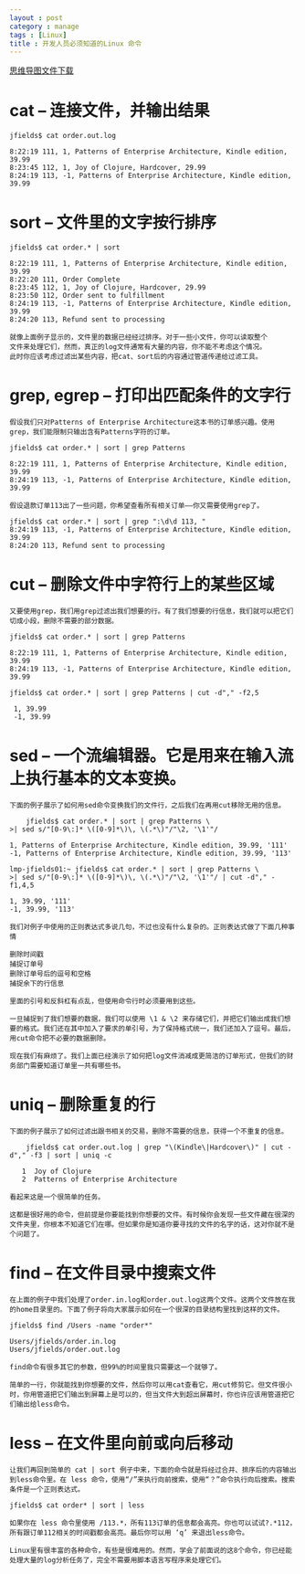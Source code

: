 ```yaml
---
layout : post
category : manage
tags : [Linux]
title : 开发人员必须知道的Linux 命令
---
```

[思维导图文件下载](#)
# cat – 连接文件，并输出结果

    jfields$ cat order.out.log   
	
	8:22:19 111, 1, Patterns of Enterprise Architecture, Kindle edition, 39.99  
	8:23:45 112, 1, Joy of Clojure, Hardcover, 29.99  
	8:24:19 113, -1, Patterns of Enterprise Architecture, Kindle edition, 39.99 
		
# sort – 文件里的文字按行排序

	jfields$ cat order.* | sort 
	
	8:22:19 111, 1, Patterns of Enterprise Architecture, Kindle edition, 39.99  
	8:22:20 111, Order Complete  
	8:23:45 112, 1, Joy of Clojure, Hardcover, 29.99  
	8:23:50 112, Order sent to fulfillment  
	8:24:19 113, -1, Patterns of Enterprise Architecture, Kindle edition, 39.99  
	8:24:20 113, Refund sent to processing 
			
	就像上面例子显示的，文件里的数据已经经过排序。对于一些小文件，你可以读取整个
	文件来处理它们，然而，真正的log文件通常有大量的内容，你不能不考虑这个情况。
	此时你应该考虑过滤出某些内容，把cat、sort后的内容通过管道传递给过滤工具。

# grep, egrep – 打印出匹配条件的文字行

    假设我们只对Patterns of Enterprise Architecture这本书的订单感兴趣。使用grep，我们能限制只输出含有Patterns字符的订单。
        
    jfields$ cat order.* | sort | grep Patterns 
	
	8:22:19 111, 1, Patterns of Enterprise Architecture, Kindle edition, 39.99  
	8:24:19 113, -1, Patterns of Enterprise Architecture, Kindle edition, 39.99 
		
	假设退款订单113出了一些问题，你希望查看所有相关订单——你又需要使用grep了。
		
	jfields$ cat order.* | sort | grep ":\d\d 113, "  
	8:24:19 113, -1, Patterns of Enterprise Architecture, Kindle edition, 39.99  
	8:24:20 113, Refund sent to processing 
# cut – 删除文件中字符行上的某些区域

	又要使用grep，我们用grep过滤出我们想要的行。有了我们想要的行信息，我们就可以把它们切成小段，删除不需要的部分数据。
	
	jfields$ cat order.* | sort | grep Patterns  
	
    8:22:19 111, 1, Patterns of Enterprise Architecture, Kindle edition, 39.99  
    8:24:19 113, -1, Patterns of Enterprise Architecture, Kindle edition, 39.99  
     
    jfields$ cat order.* | sort | grep Patterns | cut -d"," -f2,5  
	
     1, 39.99  
     -1, 39.99 
# sed – 一个流编辑器。它是用来在输入流上执行基本的文本变换。

	下面的例子展示了如何用sed命令变换我们的文件行，之后我们在再用cut移除无用的信息。
	
	    jfields$ cat order.* | sort | grep Patterns \  
    >| sed s/"[0-9\:]* \([0-9]*\)\, \(.*\)"/"\2, '\1'"/  
	
    1, Patterns of Enterprise Architecture, Kindle edition, 39.99, '111'  
    -1, Patterns of Enterprise Architecture, Kindle edition, 39.99, '113'  
     
    lmp-jfields01:~ jfields$ cat order.* | sort | grep Patterns \  
    >| sed s/"[0-9\:]* \([0-9]*\)\, \(.*\)"/"\2, '\1'"/ | cut -d"," -f1,4,5  
	
    1, 39.99, '111'  
    -1, 39.99, '113' 
	
	我们对例子中使用的正则表达式多说几句，不过也没有什么复杂的。正则表达式做了下面几种事情

    删除时间戳
    捕捉订单号
    删除订单号后的逗号和空格
    捕捉余下的行信息

	里面的引号和反斜杠有点乱，但使用命令行时必须要用到这些。

	一旦捕捉到了我们想要的数据，我们可以使用 \1 & \2 来存储它们，并把它们输出成我们想要的格式。我们还在其中加入了要求的单引号，为了保持格式统一，我们还加入了逗号。最后，用cut命令把不必要的数据删除。

	现在我们有麻烦了。我们上面已经演示了如何把log文件消减成更简洁的订单形式，但我们的财务部门需要知道订单里一共有哪些书。

# uniq – 删除重复的行

	下面的例子展示了如何过滤出跟书相关的交易，删除不需要的信息，获得一个不重复的信息。
	
	    jfields$ cat order.out.log | grep "\(Kindle\|Hardcover\)" | cut -d"," -f3 | sort | uniq -c  
		
       1  Joy of Clojure  
       2  Patterns of Enterprise Architecture 
	   
	看起来这是一个很简单的任务。

	这都是很好用的命令，但前提是你要能找到你想要的文件。有时候你会发现一些文件藏在很深的文件夹里，你根本不知道它们在哪。但如果你是知道你要寻找的文件的名字的话，这对你就不是个问题了。

# find – 在文件目录中搜索文件

	在上面的例子中我们处理了order.in.log和order.out.log这两个文件。这两个文件放在我的home目录里的。下面了例子将向大家展示如何在一个很深的目录结构里找到这样的文件。
	
	jfields$ find /Users -name "order*"  
	
    Users/jfields/order.in.log  
    Users/jfields/order.out.log 
	
	find命令有很多其它的参数，但99%的时间里我只需要这一个就够了。

	简单的一行，你就能找到你想要的文件，然后你可以用cat查看它，用cut修剪它。但文件很小时，你用管道把它们输出到屏幕上是可以的，但当文件大到超出屏幕时，你也许应该用管道把它们输出给less命令。

# less – 在文件里向前或向后移动

	让我们再回到简单的 cat | sort 例子中来，下面的命令就是将经过合并、排序后的内容输出到less命令里。在 less 命令，使用“/”来执行向前搜索，使用“？”命令执行向后搜索。搜索条件是一个正则表达式。
	
	jfields$ cat order* | sort | less 
	
	如果你在 less 命令里使用 /113.*，所有113订单的信息都会高亮。你也可以试试?.*112，所有跟订单112相关的时间戳都会高亮。最后你可以用 ‘q’ 来退出less命令。

	Linux里有很丰富的各种命令，有些是很难用的。然而，学会了前面说的这8个命令，你已经能处理大量的log分析任务了，完全不需要用脚本语言写程序来处理它们。
	